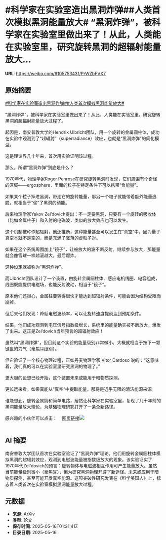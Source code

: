 # #科学家在实验室造出黑洞炸弹##人类首次模拟黑洞能量放大# “黑洞炸弹”，被科学家在实验室里做出来了！从此，人类能在实验室里，研究旋转黑洞的超辐射能量放大...

**URL**: https://weibo.com/6105753431/PrWZbFVX7

## 原始摘要

<a href="https://m.weibo.cn/search?containerid=231522type%3D1%26t%3D10%26q%3D%23%E7%A7%91%E5%AD%A6%E5%AE%B6%E5%9C%A8%E5%AE%9E%E9%AA%8C%E5%AE%A4%E9%80%A0%E5%87%BA%E9%BB%91%E6%B4%9E%E7%82%B8%E5%BC%B9%23&amp;extparam=%23%E7%A7%91%E5%AD%A6%E5%AE%B6%E5%9C%A8%E5%AE%9E%E9%AA%8C%E5%AE%A4%E9%80%A0%E5%87%BA%E9%BB%91%E6%B4%9E%E7%82%B8%E5%BC%B9%23" data-hide=""><span class="surl-text">#科学家在实验室造出黑洞炸弹#</span></a><a href="https://m.weibo.cn/search?containerid=231522type%3D1%26t%3D10%26q%3D%23%E4%BA%BA%E7%B1%BB%E9%A6%96%E6%AC%A1%E6%A8%A1%E6%8B%9F%E9%BB%91%E6%B4%9E%E8%83%BD%E9%87%8F%E6%94%BE%E5%A4%A7%23&amp;extparam=%23%E4%BA%BA%E7%B1%BB%E9%A6%96%E6%AC%A1%E6%A8%A1%E6%8B%9F%E9%BB%91%E6%B4%9E%E8%83%BD%E9%87%8F%E6%94%BE%E5%A4%A7%23" data-hide=""><span class="surl-text">#人类首次模拟黑洞能量放大#</span></a> <br><br>“黑洞炸弹”，被科学家在实验室里做出来了！从此，人类能在实验室里，研究旋转黑洞的超辐射能量放大过程了。<br><br>起因是，南安普敦大学的Hendrik Ulbricht团队，用一个旋转的金属圆柱体，成功在实验中观测到了“超辐射”（superradiance）效应，也就是“黑洞炸弹”的简化模型。<br><br>这是理论界几十年来，首次用实验证明该过程。<br><br>那么。所谓“黑洞炸弹”到底是什么？<br><br>1970年代，物理学家Roger Penrose在研究旋转黑洞时发现，它们周围有个奇怪的区域——ergosphere，里面的粒子在特定条件下可以携带“负能量”。<br><br>如果某个粒子掉进黑洞，带走它的旋转能量，那另一个粒子就能带着额外能量逃脱，就相当于“偷”了黑洞的动能。<br><br>后来物理学家Yakov Zel’dovich提出：不一定要黑洞，只要有一个旋转的吸收体（比如金属柱子）和入射的电磁波，类似的放大效应也可以发生。<br><br>这个机制被称作超辐射，他还推断，这种能量甚至可以发生在“真空”中，因为量子真空本就不是空的，而是充满了涨落的虚粒子对。<br><br>如果在这个系统周围加上“镜子”，让被放大的波不断反射，继续参与放大，那能量就会像雪球一样越滚越大，最后爆炸。<br><br>这种设定就被称为“黑洞炸弹”。<br><br>而Ulbricht团队设计了一个装置，由旋转金属圆柱体、感应电机线圈、电容组成，线圈既能提供电磁场，也能反射波动，相当于“镜子”。<br><br>原本他们还担心，金属柱要转得很快才能达到超辐射条件，可能会因为结构受限而崩掉。<br><br>但后来他们发现：降低电磁波频率，可以让旋转速度提前达到预期条件。<br><br>结果，他们成功观测到电压信号指数级增长，系统里的能量确实被不断放大，爆发了出来。这正是Zel’dovich当年预言的超辐射效应！<br><br>虽然叫“黑洞炸弹”，但目前这个实验的能量级别非常微小，大概就相当于按下一颗键盘的力气（毫焦耳级别）。<br><br>但它验证了一个核心物理过程，正如丹麦物理学家 Vitor Cardoso 说的：“这意味着，我们真的可以在实验室里研究黑洞的物理了。”<br><br>更大胆的设想已经开始，这个装置未来或能用于暗物质探测。<br><br>更长远来看，如果真能从“真空”中提取能量，那将是近乎无限的清洁能源来源。<br><br>谁能想到，旋转金属筒和简单电路，居然让科学家在实验室里，复现了几十年前的黑洞能量放大理论，为基础物理研究打开了一条全新路径。<br><br>感兴趣的小伙伴可以点击：<a href="https://weibo.cn/sinaurl?u=https%3A%2F%2Fwww.scientificamerican.com%2Farticle%2Fhow-to-build-a-black-hole-bomb%2F" data-hide=""><span class="url-icon"><img style="width: 1rem;height: 1rem" src="https://h5.sinaimg.cn/upload/2015/09/25/3/timeline_card_small_web_default.png" referrerpolicy="no-referrer"></span><span class="surl-text">网页链接</span></a><img style="" src="https://tvax4.sinaimg.cn/large/006Fd7o3gy1i1garj42v1j311i0sukcl.jpg" referrerpolicy="no-referrer"><br><br>

## AI 摘要

南安普敦大学团队首次在实验室验证了"黑洞炸弹"理论。他们用旋转金属圆柱体模拟黑洞的超辐射效应，观测到电磁波能量被指数级放大的现象。该实验证实了1970年代Zel'dovich的预言：旋转物体与电磁波相互作用可产生能量放大。虽然当前能量级别微小（毫焦耳），但为研究黑洞物理开辟了新途径。未来或应用于暗物质探测，甚至可能开发真空能源。这项突破性研究发表在《科学美国人》上，标志着人类首次在实验室模拟黑洞能量放大过程。

## 元数据

- **来源**: ArXiv
- **类型**: 论文
- **保存时间**: 2025-05-16T01:31:41Z
- **目录日期**: 2025-05-16
